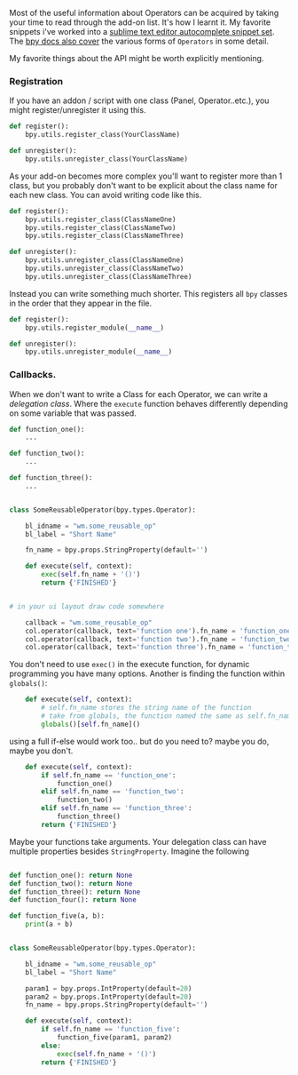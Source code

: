 Most of the useful information about Operators can be acquired by taking your time to read through the add-on list. It's how I learnt it. My favorite snippets i've worked into a [sublime text editor autocomplete snippet set](https://github.com/zeffii/BlenderSublimeSnippets). The [bpy docs also cover](http://www.blender.org/api/blender_python_api_current/info_quickstart.html?highlight=operator) the various forms of `Operators` in some detail.  
  
My favorite things about the API might be worth explicitly mentioning. 

### Registration

If you have an addon / script with one class (Panel, Operator..etc.), you might register/unregister it using this. 
```python
def register():
    bpy.utils.register_class(YourClassName)

def unregister():
    bpy.utils.unregister_class(YourClassName)
```

As your add-on becomes more complex you'll want to register more than 1 class, but you probably don't want to be explicit about the class name for each new class. You can avoid writing code like this.

```python
def register():
    bpy.utils.register_class(ClassNameOne)
    bpy.utils.register_class(ClassNameTwo)
    bpy.utils.register_class(ClassNameThree)

def unregister():
    bpy.utils.unregister_class(ClassNameOne)
    bpy.utils.unregister_class(ClassNameTwo)
    bpy.utils.unregister_class(ClassNameThree)

```

Instead you can write something much shorter. This registers all `bpy` classes in the order that they appear in the file.

```python
def register():
    bpy.utils.register_module(__name__)

def unregister():
    bpy.utils.unregister_module(__name__)
```

### Callbacks.

When we don't want to write a Class for each Operator, we can write a _delegation class_. Where the `execute` function behaves differently depending on some variable that was passed. 

```python
def function_one():
	...

def function_two():
	...

def function_three():
	...


class SomeReusableOperator(bpy.types.Operator):

    bl_idname = "wm.some_reusable_op"
    bl_label = "Short Name"

    fn_name = bpy.props.StringProperty(default='')

    def execute(self, context):
        exec(self.fn_name + '()')
        return {'FINISHED'}


# in your ui layout draw code somewhere

    callback = "wm.some_reusable_op"
    col.operator(callback, text='function one').fn_name = 'function_one'
    col.operator(callback, text='function two').fn_name = 'function_two'
    col.operator(callback, text='function three').fn_name = 'function_three'

```
You don't need to use `exec()` in the execute function, for dynamic programming you have many options. Another is finding the function within `globals()`:

```python
    def execute(self, context):
        # self.fn_name stores the string name of the function
        # take from globals, the function named the same as self.fn_name
        globals()[self.fn_name]()
```
using a full if-else would work too.. but do you need to? maybe you do, maybe you don't. 

```python
    def execute(self, context):
        if self.fn_name == 'function_one':
            function_one()
        elif self.fn_name == 'function_two':
            function_two()
        elif self.fn_name == 'function_three':
            function_three()
        return {'FINISHED'}
```

Maybe your functions take arguments. Your delegation class can have multiple properties besides `StringProperty`. Imagine the following

```python

def function_one(): return None
def function_two(): return None
def function_three(): return None
def function_four(): return None

def function_five(a, b):
    print(a + b)


class SomeReusableOperator(bpy.types.Operator):

    bl_idname = "wm.some_reusable_op"
    bl_label = "Short Name"

    param1 = bpy.props.IntProperty(default=20)
    param2 = bpy.props.IntProperty(default=20)
    fn_name = bpy.props.StringProperty(default='')

    def execute(self, context):
        if self.fn_name == 'function_five':
            function_five(param1, param2)
        else:
            exec(self.fn_name + '()')
        return {'FINISHED'}
```